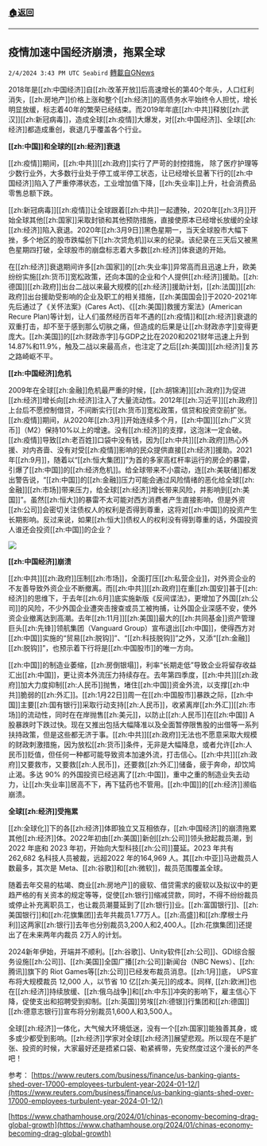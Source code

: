 ###  [:house:返回](README.md)
---


## 疫情加速中国经济崩溃，拖累全球
`2/4/2024 3:43 PM UTC Seabird` [轉載自GNews](https://gnews.org/articles/2280595)

2018年是[[zh:中国经济]]自[[zh:改革开放]]后高速增长的第40个年头，人口红利消失，[[zh:房地产]]价格上涨和整个[[zh:经济]]的高债务水平始终令人担忧，增长明显放缓，标志着40年的繁荣已经结束。而2019年年底[[zh:中共]]释放[[zh:武汉]][[zh:新冠病毒]]，造成全球[[zh:疫情]]大爆发，对[[zh:中国经济]]、全球[[zh:经济]]都造成重创，衰退几乎覆盖各个行业。

**[[zh:中国]]和全球的[[zh:经济]]衰退**

[[zh:疫情]]期间，[[zh:中共]][[zh:政府]]实行了严苛的封控措施， 除了医疗护理等少数行业外，大多数行业处于停工或半停工状态，让已经增长显著下行的[[zh:中国经济]]陷入了严重停滞状态，工业增加值下降，[[zh:失业率]]上升，社会消费品零售总额下跌。

[[zh:新冠病毒]][[zh:疫情]]让全球跟着[[zh:中共]]一起遭殃，2020年[[zh:3月]]开始全球其他[[zh:国家]]采取封锁和其他预防措施，直接使原本已经增长放缓的全球[[zh:经济]]陷入衰退。2020年[[zh:3月9日]]黑色星期一，当天全球股市大幅下挫，多个地区的股市跌幅创下[[zh:次贷危机]]以来的纪录。该纪录在三天后又被黑色星期四打破，全球股市的崩盘标志着大多数[[zh:经济]]体衰退的开始。

在[[zh:经济]]衰退期间许多[[zh:国家]]的[[zh:失业率]]异常高而且迅速上升，欧美纷纷实施[[zh:货币]]宽松政策，还向本国的企业和个人提供[[zh:经济]]援助。[[zh:德国]][[zh:政府]]出台二战以来最大规模的[[zh:经济]]援助计划，[[zh:法国]][[zh:政府]]出台援助受影响的企业及职工的相关措施，[[zh:美国国会]]于2020-2021年先后通过了《关怀法案》(Cares Act)、《[[zh:美国]]救援方案法》(American Recure Plan)等计划，让人们虽然经历百年不遇的[[zh:疫情]]和[[zh:经济]]衰退的双重打击，却不至于感到那么切肤之痛，但造成的后果是让[[zh:财政赤字]]变得更庞大。[[zh:美国]]的[[zh:财政赤字]]与GDP之比在2020和2021财年迅速上升到14.87%和11.9%，触及二战以来最高点，也注定了之后[[zh:美国]][[zh:经济]]复苏之路崎岖不平。

**[[zh:中国经济]]危机**

2009年在全球[[zh:金融]]危机最严重的时候，[[zh:胡锦涛]][[zh:政府]]为促进[[zh:经济]]增长向[[zh:经济]]注入了大量流动性。2012年[[zh:习近平]][[zh:政府]]上台后不愿控制借贷，不间断实行[[zh:货币]]宽松政策，信贷和投资空前扩张。[[zh:疫情]]期间，从2020年[[zh:3月]]开始连续多个月，[[zh:中国]][[zh:广义货币]]（M2）保持10%以上的增速。没有[[zh:经济]]的支撑，这泡沫一定会破。[[zh:疫情]]导致[[zh:老百姓]]口袋中没有钱，因为[[zh:中共]][[zh:政府]]热心外援、对内吝啬、没有对受[[zh:疫情]]影响的民众提供直接[[zh:经济]]援助。2021年[[zh:9月]]，随着以“[[zh:恒大集团]]”为首的多家高杠杆率运行的房企的暴雷，引爆了[[zh:中国]]的[[zh:经济危机]]。给全球带来不小震动，连[[zh:美联储]]都发出警告说，“[[zh:中国]]的[[zh:金融]]压力可能会通过风险情绪的恶化给全球[[zh:金融]][[zh:市场]]带来压力，给全球[[zh:经济]]增长带来风险，并影响到[[zh:美国]]”。虽然[[zh:恒大]]的暴雷不太可能对西方消费者产生直接影响，但是外资[[zh:公司]]会密切关注债权人的权利是否得到尊重，这将对[[zh:中国]]的投资产生长期影响。反过来说，如果[[zh:恒大]]债权人的权利没有得到尊重的话，外国投资人谁还会投资[[zh:中国]]的企业？

![](https://i.imgur.com/kMviS8o.png)

**[[zh:中国经济]]崩溃**

[[zh:中共]][[zh:政府]]压制[[zh:市场]]，全面打压[[zh:私营企业]]，对外资企业的不友善导致外资企业不断撤离。而[[zh:中共]][[zh:政府]]在重[[zh:国安]]甚于[[zh:经济]]的思维下，于去年[[zh:6月]]底实施新版《反间谍法》，更增加了外国[[zh:公司]]的风险，不少外国企业遭突击搜查或员工被拘捕，让外国企业深感不安，使外资企业撤离达到高潮。去年[[zh:11月]][[zh:美国]]最大的[[zh:共同基金]]资产管理巨头[[zh:先锋]]领航集团（Vanguard Group）宣布退出[[zh:中国]]，使得西方对[[zh:中国]]实施的“贸易[[zh:脱钩]]”、“[[zh:科技脱钩]]”之外，又添“[[zh:金融]][[zh:脱钩]]”，也预示着下行将是[[zh:中国股市]]的唯一方向。

[[zh:中国]]的制造业萎缩，[[zh:房倒银塌]]，利率“长期走低”导致企业将留存收益汇出[[zh:中国]]，更让资本外流压力持续存在。去年第四季度，[[zh:中共]][[zh:政府]]加大力度抑制[[zh:人民币]]抛售，堵住[[zh:中国]]资金外流，以支撑[[zh:中共]]脆弱的[[zh:外汇]]。[[zh:1月22日]]周一在[[zh:中国股市]]暴跌之际，[[zh:中国]]主要[[zh:国有银行]]采取行动支持[[zh:人民币]]，收紧离岸[[zh:外汇]][[zh:市场]]的流动性，同时在在岸抛售[[zh:美元]]，以防止[[zh:人民币]]在[[zh:中国]] A 股暴跌时下跌过快。现在又推出包括大幅降准以及全面暂停限售股的出借等一系列扶持政策，但是这些都无济于事。[[zh:中共]][[zh:政府]]无法也不愿意采取大规模的财政刺激措施，因为放松[[zh:货币]]条件，无非是大幅降息，或者允许[[zh:人民币]]贬值，但任何一种都可能导致资本加速外流，打击信心。[[zh:中共]][[zh:政府]]又要救市，又要救[[zh:人民币]]，还要救[[zh:外汇]]储备，疲于奔命，却饮鸠止渴。多达 90% 的外国投资已经逃离了[[zh:中国]]，重中之重的制造业失去动力，让[[zh:失业率]]居高不下，再下猛药也不管用。[[zh:中国]]的[[zh:经济]]濒临崩溃。

**全球[[zh:经济]]受拖累**

[[zh:全球化]]下的各[[zh:经济]]体即独立又互相依存，[[zh:中国经济]]的崩溃拖累其他[[zh:经济]]体。2022年初由[[zh:美国]]新创[[zh:公司]]领头掀起裁员潮，到2022 年底和 2023 年初，开始向大型科技[[zh:公司]]蔓延。2023 年共有 262,682 名科技人员被裁，远超2022 年的164,969 人。其[[zh:中亚]]马逊裁员人数最多，其次是 Meta、[[zh:谷歌]]和[[zh:微软]]，裁员范围覆盖全球。

随着去年交易的枯竭、商业[[zh:房地产]]的疲软、借贷需求的疲软以及拟议中的更趋严格的有关资本的规定等等，促使[[zh:银行]]缩减贷款，同时，不得不纷纷裁员或停止补充离职员工，也让裁员潮蔓延到了[[zh:银行]]业。[[zh:富国银行]]、[[zh:美国银行]]和[[zh:花旗集团]]去年共裁员1.77万人。[[zh:高盛]]和[[zh:摩根士丹利]]这两家[[zh:银行]]去年也分别裁员3,200人和2,400人。[[zh:花旗集团]]还提出了在未来两年内裁员 2万人的计划。

2024新年伊始，开端并不顺利。[[zh:谷歌]]、Unity软件[[zh:公司]]、GDI综合服务设施[[zh:公司]]、[[zh:美国]]全国广播[[zh:公司]]新闻台（NBC News）、[[zh:腾讯]]旗下的 Riot Games等[[zh:公司]]已经发布裁员消息。[[zh:1月]]底， UPS宣布将大规模裁员 12,000 人，以节省 10 亿[[zh:美元]]的成本。同样, [[zh:欧洲]]也在[[zh:经济]]持续放缓、[[zh:俄乌战争]]和[[zh:中东]]冲突的影响下，雇主信心下降，促使支出和招聘受到抑制。[[zh:英国]]劳埃[[zh:德银]]行集团和[[zh:德国]][[zh:德意志银行]]宣布将分别裁员1,600人和3,500人。

全球[[zh:经济]]一体化，大气候大环境低迷，没有一个[[zh:国家]]能独善其身，或多或少都受到影响。[[zh:经济]]学家对全球[[zh:经济]]展望悲观。所以现在不是扩张、投资的时候，大家最好还是捂紧口袋、勒紧裤带，先安然度过这个漫长的严冬吧！
       
参考：
[https://www.reuters.com/business/finance/us-banking-giants-shed-over-17000-employees-turbulent-year-2024-01-12/](https://www.reuters.com/business/finance/us-banking-giants-shed-over-17000-employees-turbulent-year-2024-01-12/)

[https://www.chathamhouse.org/2024/01/chinas-economy-becoming-drag-global-growth](https://www.chathamhouse.org/2024/01/chinas-economy-becoming-drag-global-growth)
